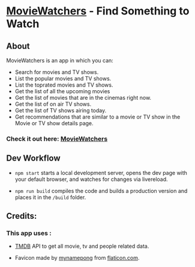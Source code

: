 # [MovieWatchers](https://moviewatchers.netlify.com/) - Find Something to Watch

## About
MovieWatchers is an app in which you can:
* Search for movies and TV shows.
* List the popular movies and TV shows.
* List the toprated movies and TV shows.
* Get the list of all the upcoming movies
* Get the list of movies that are in the cinemas right now.
* Get the list of on air TV shows.
* Get the list of TV shows airing today.
* Get recommendations that are similar to a movie or TV show in the Movie or TV show details page.

### Check it out here: [MovieWatchers](https://moviewatchers.netlify.com/)

## Dev Workflow
* `npm start` starts a local development server, opens the dev page with your default browser, and watches for changes via livereload.

* `npm run build` compiles the code and builds a production version and places it in the `/build` folder.

## Credits:

### This app uses :

* [TMDB](https://www.themoviedb.org/documentation/api) API to get all movie, tv and people related data.

* Favicon made by [mynamepong](https://www.flaticon.com/authors/mynamepong) from [flaticon.com](https://www.flaticon.com/).

